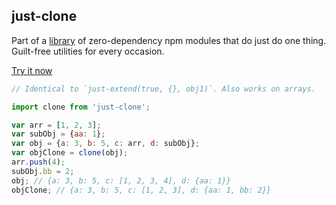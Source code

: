 ## just-clone

Part of a [library](../../../../) of zero-dependency npm modules that do just do one thing.  
Guilt-free utilities for every occasion.

[Try it now](http://anguscroll.com/just/just-extend)

```js
// Identical to `just-extend(true, {}, obj1)`. Also works on arrays.

import clone from 'just-clone';

var arr = [1, 2, 3];
var subObj = {aa: 1};
var obj = {a: 3, b: 5, c: arr, d: subObj};
var objClone = clone(obj);
arr.push(4);
subObj.bb = 2;
obj; // {a: 3, b: 5, c: [1, 2, 3, 4], d: {aa: 1}}  
objClone; // {a: 3, b: 5, c: [1, 2, 3], d: {aa: 1, bb: 2}}
```

